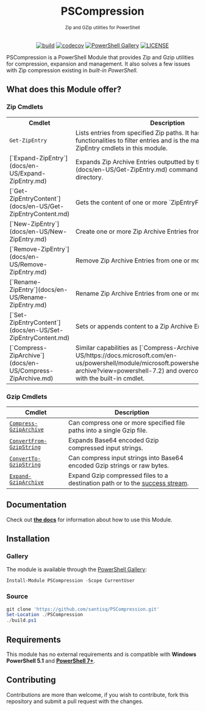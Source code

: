 <h1 align="center">PSCompression</h1>
<div align="center">
<sub>Zip and GZip utilities for PowerShell</sub>
<br/><br/>

[![build](https://github.com/santisq/PSCompression/actions/workflows/ci.yml/badge.svg)](https://github.com/santisq/PSCompression/actions/workflows/ci.yml)
[![codecov](https://codecov.io/gh/santisq/PSCompression/branch/main/graph/badge.svg)](https://codecov.io/gh/santisq/PSCompression)
[![PowerShell Gallery](https://img.shields.io/powershellgallery/dt/PSCompression?color=%23008FC7
)](https://www.powershellgallery.com/packages/PSCompression)
[![LICENSE](https://img.shields.io/github/license/santisq/PSCompression)](https://github.com/santisq/PSCompression/blob/main/LICENSE)

</div>

PSCompression is a PowerShell Module that provides Zip and Gzip utilities for compression, expansion and management. It also solves a few issues with Zip compression existing in _built-in PowerShell_.

## What does this Module offer?

### Zip Cmdlets

<div class="zipcmdlets">
<table>
<tr>
<th>Cmdlet</th>
<th>Description</th>
</tr>
<tr>
<td>

`Get-ZipEntry`

</td>
<td>Lists entries from specified Zip paths. It has built-in
functionalities to filter entries and is the main entry point for the ZipEntry cmdlets in this module.</td>
</tr>
<tr>
<td>[`Expand-ZipEntry`](docs/en-US/Expand-ZipEntry.md)</td>
<td>Expands Zip Archive Entries outputted by the [`Get-ZipEntry`](docs/en-US/Get-ZipEntry.md) command to a
destination directory.</td>
</tr>
<tr>
<td>[`Get-ZipEntryContent`](docs/en-US/Get-ZipEntryContent.md)</td>
<td>Gets the content of one or more `ZipEntryFile` instances.</td>
</tr>
<tr>
<td>[`New-ZipEntry`](docs/en-US/New-ZipEntry.md)</td>
<td>Create one or more Zip Archive Entries from specified paths.</td>
</tr>
<tr>
<td>[`Remove-ZipEntry`](docs/en-US/Remove-ZipEntry.md)</td>
<td>Remove Zip Archive Entries from one or more Zip Archives.</td>
</tr>
<tr>
<td>[`Rename-ZipEntry`](docs/en-US/Rename-ZipEntry.md)</td>
<td>Rename Zip Archive Entries from one or more Zip Archives.</td>
</tr>
<tr>
<td>[`Set-ZipEntryContent`](docs/en-US/Set-ZipEntryContent.md)</td>
<td>Sets or appends content to a Zip Archive Entry.</td>
</tr>
<tr>
<td>[`Compress-ZipArchive`](docs/en-US/Compress-ZipArchive.md)</td>
<td>Similar capabilities as
[`Compress-Archive`](docs/en-US/https://docs.microsoft.com/en-us/powershell/module/microsoft.powershell.archive/compress-archive?view=powershell-7.2)
and overcomes a few issues with the built-in cmdlet.</td>
</tr>
</table>
</div>

### Gzip Cmdlets

| Cmdlet | Description |
| --- | --- |
| [`Compress-GzipArchive`](docs/en-US/Compress-GzipArchive.md) | Can compress one or more specified file paths into a single Gzip file. |
| [`ConvertFrom-GzipString`](docs/en-US/ConvertFrom-GzipString.md) | Expands Base64 encoded Gzip compressed input strings. |
| [`ConvertTo-GzipString`](docs/en-US/ConvertTo-GzipString.md) | Can compress input strings into Base64 encoded Gzip strings or raw bytes. |
| [`Expand-GzipArchive`](docs/en-US/Expand-GzipArchive.md) | Expand Gzip compressed files to a destination path or to the [success stream](https://learn.microsoft.com/en-us/powershell/module/microsoft.powershell.core/about/about_output_streams?view=powershell-7.3#success-stream). |

## Documentation

Check out [__the docs__](docs/en-US/PSCompression.md) for information about how to use this Module.

## Installation

### Gallery

The module is available through the [PowerShell Gallery](https://www.powershellgallery.com/):

```powershell
Install-Module PSCompression -Scope CurrentUser
```

### Source

```powershell
git clone 'https://github.com/santisq/PSCompression.git'
Set-Location ./PSCompression
./build.ps1
```

## Requirements

This module has no external requirements and is compatible with __Windows PowerShell 5.1__ and [__PowerShell 7+__](https://github.com/PowerShell/PowerShell).

## Contributing

Contributions are more than welcome, if you wish to contribute, fork this repository and submit a pull request with the changes.
